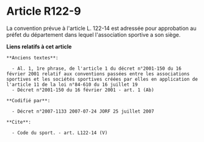 # Article R122-9

La convention prévue à l'article L. 122-14 est adressée pour approbation au préfet du département dans lequel l'association
sportive a son siège.

**Liens relatifs à cet article**

	**Anciens textes**:

	  - Al. 1, 1re phrase, de l'article 1 du décret n°2001-150 du 16 février 2001 relatif aux conventions passées entre les associations sportives et les sociétés sportives créées par elles en application de l'article 11 de la loi n°84-610 du 16 juillet 19
	  - Décret n°2001-150 du 16 février 2001 - art. 1 (Ab)

	**Codifié par**:

	  - Décret n°2007-1133 2007-07-24 JORF 25 juillet 2007

	**Cite**:

	  - Code du sport. - art. L122-14 (V)
